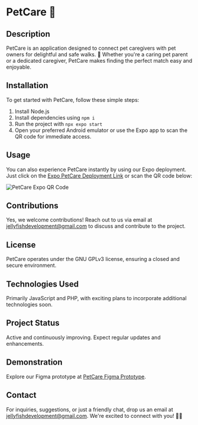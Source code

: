 # PetCare 🐾

## Description

PetCare is an application designed to connect pet caregivers with pet owners for delightful and safe walks. 🐶 Whether you're a caring pet parent or a dedicated caregiver, PetCare makes finding the perfect match easy and enjoyable.

## Installation

To get started with PetCare, follow these simple steps:

1. Install Node.js
2. Install dependencies using `npm i`
3. Run the project with `npx expo start`
4. Open your preferred Android emulator or use the Expo app to scan the QR code for immediate access.

## Usage

You can also experience PetCare instantly by using our Expo deployment. Just click on the [Expo PetCare Deployment Link](exp://u.expo.dev/update/c5a52953-7fff-40bb-907f-f7fa65f3eaac) or scan the QR code below:

![PetCare Expo QR Code](<QR_CODE_IMAGE_URL>)

## Contributions

Yes, we welcome contributions! Reach out to us via email at jellyfishdevelopment@gmail.com to discuss and contribute to the project.

## License

PetCare operates under the GNU GPLv3 license, ensuring a closed and secure environment.

## Technologies Used

Primarily JavaScript and PHP, with exciting plans to incorporate additional technologies soon.

## Project Status

Active and continuously improving. Expect regular updates and enhancements.

## Demonstration

Explore our Figma prototype at [PetCare Figma Prototype](https://cutt.ly/wwOIuvWR).

## Contact

For inquiries, suggestions, or just a friendly chat, drop us an email at jellyfishdevelopment@gmail.com. We're excited to connect with you! 🌊📧
